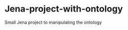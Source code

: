Jena-project-with-ontology
==========================
Small Jena project to manipulating the ontology
